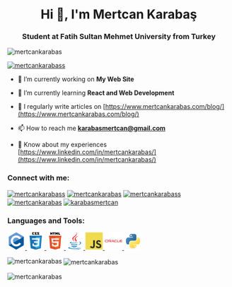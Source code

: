 <h1 align="center">Hi 👋, I'm Mertcan Karabaş</h1>
<h3 align="center">Student at Fatih Sultan Mehmet University from Turkey</h3>

<p align="left"> <img src="https://komarev.com/ghpvc/?username=mertcankarabas&label=Profile%20views&color=0e75b6&style=flat" alt="mertcankarabas" /> </p>

<p align="left"> <a href="https://twitter.com/mertcankarabass" target="blank"><img src="https://img.shields.io/twitter/follow/mertcankarabass?logo=twitter&style=for-the-badge" alt="mertcankarabass" /></a> </p>

- 🔭 I’m currently working on **My Web Site**

- 🌱 I’m currently learning **React and Web Development**

- 📝 I regularly write articles on [https://www.mertcankarabas.com/blog/](https://www.mertcankarabas.com/blog/)

- 📫 How to reach me **karabasmertcan@gmail.com**

- 📄 Know about my experiences [https://www.linkedin.com/in/mertcankarabas/](https://www.linkedin.com/in/mertcankarabas/)

<h3 align="left">Connect with me:</h3>
<p align="left">
<a href="https://twitter.com/mertcankarabass" target="blank"><img align="center" src="https://raw.githubusercontent.com/rahuldkjain/github-profile-readme-generator/master/src/images/icons/Social/twitter.svg" alt="mertcankarabass" height="30" width="40" /></a>
<a href="https://linkedin.com/in/mertcankarabas" target="blank"><img align="center" src="https://raw.githubusercontent.com/rahuldkjain/github-profile-readme-generator/master/src/images/icons/Social/linked-in-alt.svg" alt="mertcankarabas" height="30" width="40" /></a>
<a href="https://instagram.com/mertcankarabass" target="blank"><img align="center" src="https://raw.githubusercontent.com/rahuldkjain/github-profile-readme-generator/master/src/images/icons/Social/instagram.svg" alt="mertcankarabass" height="30" width="40" /></a>
<a href="https://www.youtube.com/c/mertcankarabas" target="blank"><img align="center" src="https://raw.githubusercontent.com/rahuldkjain/github-profile-readme-generator/master/src/images/icons/Social/youtube.svg" alt="mertcankarabas" height="30" width="40" /></a>
<a href="https://www.hackerrank.com/karabasmertcan" target="blank"><img align="center" src="https://raw.githubusercontent.com/rahuldkjain/github-profile-readme-generator/master/src/images/icons/Social/hackerrank.svg" alt="karabasmertcan" height="30" width="40" /></a>
</p>

<h3 align="left">Languages and Tools:</h3>
<p align="left"> <a href="https://www.cprogramming.com/" target="_blank" rel="noreferrer"> <img src="https://raw.githubusercontent.com/devicons/devicon/master/icons/c/c-original.svg" alt="c" width="40" height="40"/> </a> <a href="https://www.w3schools.com/css/" target="_blank" rel="noreferrer"> <img src="https://raw.githubusercontent.com/devicons/devicon/master/icons/css3/css3-original-wordmark.svg" alt="css3" width="40" height="40"/> </a> <a href="https://www.w3.org/html/" target="_blank" rel="noreferrer"> <img src="https://raw.githubusercontent.com/devicons/devicon/master/icons/html5/html5-original-wordmark.svg" alt="html5" width="40" height="40"/> </a> <a href="https://www.java.com" target="_blank" rel="noreferrer"> <img src="https://raw.githubusercontent.com/devicons/devicon/master/icons/java/java-original.svg" alt="java" width="40" height="40"/> </a> <a href="https://developer.mozilla.org/en-US/docs/Web/JavaScript" target="_blank" rel="noreferrer"> <img src="https://raw.githubusercontent.com/devicons/devicon/master/icons/javascript/javascript-original.svg" alt="javascript" width="40" height="40"/> </a> <a href="https://www.oracle.com/" target="_blank" rel="noreferrer"> <img src="https://raw.githubusercontent.com/devicons/devicon/master/icons/oracle/oracle-original.svg" alt="oracle" width="40" height="40"/> </a> <a href="https://www.python.org" target="_blank" rel="noreferrer"> <img src="https://raw.githubusercontent.com/devicons/devicon/master/icons/python/python-original.svg" alt="python" width="40" height="40"/> </a> </p>

<p><img align="left" src="https://github-readme-stats.vercel.app/api/top-langs?username=mertcankarabas&show_icons=true&locale=en&layout=compact" alt="mertcankarabas" /></p>

<p>&nbsp;<img align="center" src="https://github-readme-stats.vercel.app/api?username=mertcankarabas&show_icons=true&locale=en" alt="mertcankarabas" /></p>

<p><img align="center" src="https://github-readme-streak-stats.herokuapp.com/?user=mertcankarabas&" alt="mertcankarabas" /></p>
